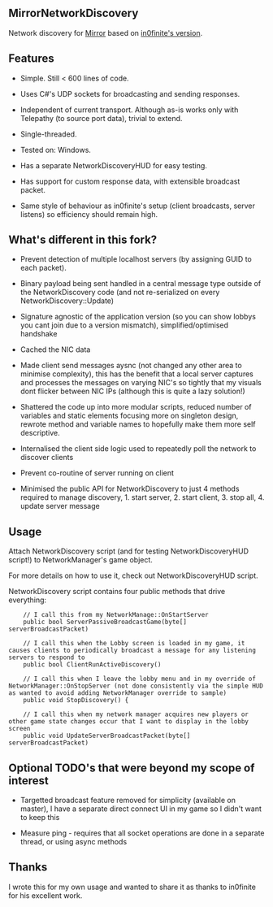 
## MirrorNetworkDiscovery

Network discovery for [Mirror](https://github.com/vis2k/Mirror) based on [in0finite's version](https://github.com/in0finite/MirrorNetworkDiscovery).

## Features

- Simple. Still < 600 lines of code.

- Uses C#'s UDP sockets for broadcasting and sending responses.

- Independent of current transport. Although as-is works only with Telepathy (to source port data), trivial to extend.

- Single-threaded.

- Tested on: Windows.

- Has a separate NetworkDiscoveryHUD for easy testing.

- Has support for custom response data, with extensible broadcast packet.

- Same style of behaviour as in0finite's setup (client broadcasts, server listens) so efficiency should remain high.

## What's different in this fork?

- Prevent detection of multiple localhost servers (by assigning GUID to each packet).

- Binary payload being sent handled in a central message type outside of the NetworkDiscovery code (and not re-serialized on every NetworkDiscovery::Update)

- Signature agnostic of the application version (so you can show lobbys you cant join due to a version mismatch), simplified/optimised handshake

- Cached the NIC data

- Made client send messages aysnc (not changed any other area to minimise complexity), this has the benefit that a local server captures and processes the messages on varying NIC's so tightly that my visuals dont flicker between NIC IPs (although this is quite a lazy solution!)

- Shattered the code up into more modular scripts, reduced number of variables and static elements focusing more on singleton design, rewrote method and variable names to hopefully make them more self descriptive.

- Internalised the client side logic used to repeatedly poll the network to discover clients

- Prevent co-routine of server running on client

- Minimised the public API for NetworkDiscovery to just 4 methods required to manage discovery, 1. start server, 2. start client, 3. stop all, 4. update server message

## Usage

Attach NetworkDiscovery script (and for testing NetworkDiscoveryHUD script!) to NetworkManager's game object.

For more details on how to use it, check out NetworkDiscoveryHUD script.

NetworkDiscovery script contains four public methods that drive everything:
        
	    // I call this from my NetworkManage::OnStartServer
        public bool ServerPassiveBroadcastGame(byte[] serverBroadcastPacket)
		
	    // I call this when the Lobby screen is loaded in my game, it causes clients to periodically broadcast a message for any listening servers to respond to
        public bool ClientRunActiveDiscovery()
		
	    // I call this when I leave the lobby menu and in my override of NetworkManager::OnStopServer (not done consistently via the simple HUD as wanted to avoid adding NetworkManager override to sample)
        public void StopDiscovery() {

	    // I call this when my network manager acquires new players or other game state changes occur that I want to display in the lobby screen
        public void UpdateServerBroadcastPacket(byte[] serverBroadcastPacket)

## Optional TODO's that were beyond my scope of interest

- Targetted broadcast feature removed for simplicity (available on master), I have a separate direct connect UI in my game so I didn't want to keep this

- Measure ping - requires that all socket operations are done in a separate thread, or using async methods

## Thanks

I wrote this for my own usage and wanted to share it as thanks to in0finite for his excellent work.
